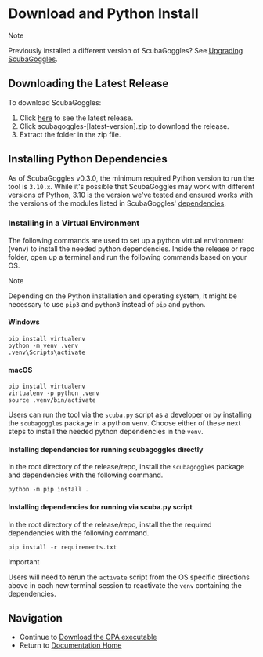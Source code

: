 # Download and Python Install
> [!NOTE]
> Previously installed a different version of ScubaGoggles? See [Upgrading ScubaGoggles](/docs/upgrading/Upgrading.md#upgrading-scubagoggles).

## Downloading the Latest Release
To download ScubaGoggles:

1. Click [here](https://github.com/cisagov/ScubaGoggles/releases) to see the latest release.
2. Click scubagoggles-[latest-version].zip to download the release.
3. Extract the folder in the zip file.

## Installing Python Dependencies
As of ScubaGoggles v0.3.0, the minimum required Python version to run the tool is `3.10.x`. While it's possible that ScubaGoggles may work with different versions of Python, 3.10 is the version we've tested and ensured works with the versions of the modules listed in ScubaGoggles' [dependencies](requirements.txt).

### Installing in a Virtual Environment
The following commands are used to set up a python virtual environment (venv) to install the needed python dependencies.
Inside the release or repo folder, open up a terminal and run the following commands based on your OS.

> [!NOTE]
> Depending on the Python installation and operating system, it might be necessary to use `pip3` and `python3` instead of `pip` and `python`.

#### Windows
```
pip install virtualenv
python -m venv .venv
.venv\Scripts\activate
```

#### macOS
```
pip install virtualenv
virtualenv -p python .venv
source .venv/bin/activate
```

Users can run the tool via the `scuba.py` script as a developer or by installing the `scubagoggles` package in a python venv.
Choose either of these next steps to install the needed python dependencies in the `venv`.

#### Installing dependencies for running scubagoggles directly
In the root directory of the release/repo, install the `scubagoggles` package and dependencies with the following command.
```
python -m pip install .
```

#### Installing dependencies for running via scuba.py script
In the root directory of the release/repo, install the the required dependencies with the following command.
```
pip install -r requirements.txt
```

> [!IMPORTANT]
> Users will need to rerun the `activate` script from the OS specific directions above in each new terminal session to reactivate the `venv` containing the dependencies.

## Navigation
- Continue to [Download the OPA executable](/docs/installation/OPA.md)
- Return to [Documentation Home](/README.md)
